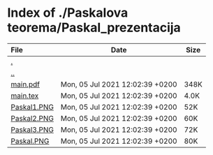 # Index of ./Paskalova teorema/Paskal_prezentacija

File | Date | Size
:--- | --- | ---
[.](.) | |
[..](..) | |
[main.pdf](main.pdf) | Mon, 05 Jul 2021 12:02:39 +0200 | 348K
[main.tex](main.tex) | Mon, 05 Jul 2021 12:02:39 +0200 | 4.0K
[Paskal1.PNG](Paskal1.PNG) | Mon, 05 Jul 2021 12:02:39 +0200 | 52K
[Paskal2.PNG](Paskal2.PNG) | Mon, 05 Jul 2021 12:02:39 +0200 | 60K
[Paskal3.PNG](Paskal3.PNG) | Mon, 05 Jul 2021 12:02:39 +0200 | 72K
[Paskal.PNG](Paskal.PNG) | Mon, 05 Jul 2021 12:02:39 +0200 | 80K
